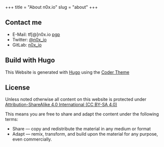 +++
title = "About n0x.io"
slug = "about"
+++

## Contact me
* E-Mail: tf[@]n0x.io [pgp](https://n0x.io/about/pgp)
* Twitter: [@n0x_io](https://twitter.com/n0x_io)
* GitLab: [n0x_io](https://gitlab.com/n0x_io)


## Build with Hugo
This Website is generated with [Hugo](https://gohugo.io/) using the [Coder Theme](https://github.com/luizdepra/hugo-coder)

## License
Unless noted otherwise all content on this website is protected under [Attribution-ShareAlike 4.0 International (CC BY-SA 4.0)](https://creativecommons.org/licenses/by-sa/4.0/)

This means you are free to share and adapt the content under the following terms:

* Share — copy and redistribute the material in any medium or format 
* Adapt — remix, transform, and build upon the material for any purpose, even commercially. 
